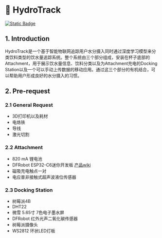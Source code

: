 # :cup_with_straw: HydroTrack

[![Static Badge](https://img.shields.io/badge/English_Readme-477CB3)](https://github.com/Ereshkigallll/CE_Dissertation/tree/main)

## 1. Introduction

HydroTrack是一个基于智能物联网追踪用户水分摄入同时通过深度学习模型来分类饮料类型的饮水量追踪系统。整个系统由三个部分组成，安装在杯子底部的Attachment，用于展示饮水量信息、饮料分类以及为Attachment充电的Docking Station以及一个可以手动上传数据的移动应用。通过这三个部分的有机结合，可以帮助用户形成良好的水分摄入的习惯。

## 2. Pre-request

### 2.1 General Request

- 3D打印机以及耗材
- 电烙铁
- 导线
- 激光切割

### 2.2 Attachment
- 820 mA 锂电池
- DFRobot ESP32-C6迷你开发板 [产品wiki](https://wiki.dfrobot.com/SKU_DFR1117_Beetle_ESP32_C6)
- 磁吸充电触点一对
- 电应普非接触式超声波液位传感器

### 2.3 Docking Station
- 树莓派4B
- DHT22
- 微雪 5.65寸 7色电子墨水屏
- DFRobot 红外光声二氧化碳传感器
- 树莓派摄像头
- WS2812 环状LED灯板